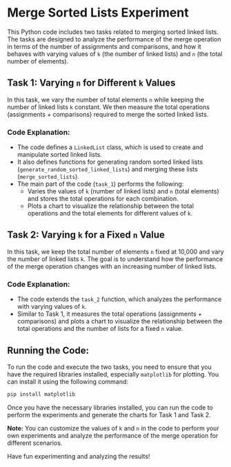# Merge Sorted Lists Experiment

This Python code includes two tasks related to merging sorted linked lists. The tasks are designed to analyze the performance of the merge operation in terms of the number of assignments and comparisons, and how it behaves with varying values of `k` (the number of linked lists) and `n` (the total number of elements).

## Task 1: Varying `n` for Different `k` Values

In this task, we vary the number of total elements `n` while keeping the number of linked lists `k` constant. We then measure the total operations (assignments + comparisons) required to merge the sorted linked lists.

### Code Explanation:
- The code defines a `LinkedList` class, which is used to create and manipulate sorted linked lists.
- It also defines functions for generating random sorted linked lists (`generate_random_sorted_linked_lists`) and merging these lists (`merge_sorted_lists`).
- The main part of the code (`task_1`) performs the following:
  - Varies the values of `k` (number of linked lists) and `n` (total elements) and stores the total operations for each combination.
  - Plots a chart to visualize the relationship between the total operations and the total elements for different values of `k`.

## Task 2: Varying `k` for a Fixed `n` Value

In this task, we keep the total number of elements `n` fixed at 10,000 and vary the number of linked lists `k`. The goal is to understand how the performance of the merge operation changes with an increasing number of linked lists.

### Code Explanation:
- The code extends the `task_2` function, which analyzes the performance with varying values of `k`.
- Similar to Task 1, it measures the total operations (assignments + comparisons) and plots a chart to visualize the relationship between the total operations and the number of lists for a fixed `n` value.

## Running the Code:

To run the code and execute the two tasks, you need to ensure that you have the required libraries installed, especially `matplotlib` for plotting. You can install it using the following command:

```python
pip install matplotlib
```

Once you have the necessary libraries installed, you can run the code to perform the experiments and generate the charts for Task 1 and Task 2.

**Note:** You can customize the values of `k` and `n` in the code to perform your own experiments and analyze the performance of the merge operation for different scenarios.

Have fun experimenting and analyzing the results!

